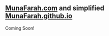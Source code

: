 ## [MunaFarah.com](http://MunaFarah.com) and simplified [MunaFarah.github.io](https://MunaFarah.github.io)

Coming Soon!

